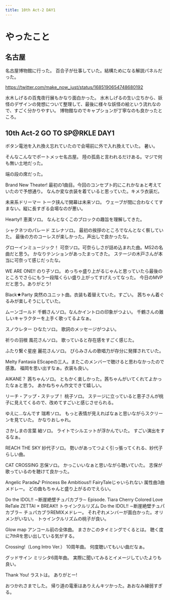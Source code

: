 ```yaml
---
title: 10th Act-2 DAY1
---
```


# やったこと

## 名古屋

名古屋博物館に行った。
百合子が仕事していた。結構ためになる解説パネルだった。

<https://twitter.com/make_now_just/status/1685190654748680192>

水木しげるの百鬼夜行展もかなり面白かった。
水木しげるの生い立ちから、妖怪のデザインの発想について整理して、最後に様々な妖怪の絵という流れなので、すごく分かりやすい。
博物館なのでキャプションが丁寧なのも良かったところ。

## 10th Act-2 GO TO SP@RKLE DAY1

ボタン電池を入れ換え忘れていたので会場前に外で入れ換えていた。
暑い。

そんなこんなでポートメッセ名古屋。
陸の孤島と言われるだけある。マジで何も無い土地だった。

端の段の席だった。

Brand New Theater!
最初の1曲目。今回のコンセプト的にこれかなぁと考えていたので予想通り。
なんか変な衣装を着ていると思っていた。キメラ衣装だ。

未来系ドリーマー
トーク挟んで開幕は未来ソロ。
ウェーブが間に合わなくてすまない。縦に長すぎる会場なのが悪い。

Hearty!!
恵美ソロ。
なんとなくこのブロックの趣旨を理解してきた。

シャクネツのパレード
エレナソロ。
最初の挨拶のところでなんとなく察していた。
最後の方のコーレスが楽しかった。声出しで良かったな。

グローインミュージック！
可奈ソロ。可奈らしさが詰め込まれた曲。MS2の名曲だと思う。
かなりテンションがあったまってきた。
ステージの木戸さんが本当に可奈って感じだったな。

WE ARE ONE!!
のり子ソロ。
めっちゃ盛り上がるじゃんと思っていたら最後のところでさらにもう一段階くらい盛り上がってすげえってなった。
今日のMVPだと思う。ありがとう!

Black★Party
突然のユニット曲。衣装も着替えていた。すごい。
茜ちゃん着ぐるみが楽しそうにしていた。

ムーンゴールド
千鶴さんソロ。なんかイントロの印象がつよい。
千鶴さんの難しいキャラクターを上手く歌ってるよなぁ。

スノウレター
ひなたソロ。
歌詞のメッセージがつよい。

祈りの羽根
風花さんソロ。
歌っていると存在感をすごく感じた。

ふたり繋ぐ星座
麗花さんソロ。
ぴらみさんの歌唱力が存分に発揮されていた。

Melty Fantasia
EScapeの三人。またこのメンバーで聴けると思わなかったので感激。
福岡を思い出すなぁ。衣装も良い。

AIKANE？
茜ちゃんソロ。
ともかく楽しかった。茜ちゃんがいてくれてよかったなぁと思う。
あかねちゃん作文できて嬉しい。

リーチ・アップ・ステップ！
桃子ソロ。
ステージに立っていると恵子さんが桃子に見えてくるので、改めてすごいと感じさせられる。

ゆえに…なんです
瑞希ソロ。
もっと表情が見えればなぁと思いながらスクリーンを見ていた。
かなりおしゃれ。

さかしまの言葉
紬ソロ。
ライトでシルエットが浮かんでいた。
すごい演出をするなぁ。

REACH THE SKY
紗代子ソロ。
勢いがあってつよく引っ張ってくれる、紗代子らしい曲。

CAT CROSSING
志保ソロ。
かっこいいなぁと思いながら聴いていた。
志保が歌っているのを聴けて良かった。

Angelic Parade♪
Princess Be Ambitious!!
FairyTaleじゃいられない
属性曲3曲メドレー。
どの曲もちゃんと盛り上がるのでえらい。

Do the IDOL!! ∼断崖絶壁チュパカブラ∼
Episode. Tiara
Cherry Colored Love
ReTale
ZETTAI × BREAK!! トゥインクルリズム
Do the IDOL!! ∼断崖絶壁チュパカブラ∼
チュパカブラREMIXメドレー。
それぞれメンバーが面白かった。オリメンがいない。
トゥインクルリズムの桃子が良い。

Glow map
アンコール前の全体曲。
まさかこのタイミングでくるとは。
聴く度に7thRを思い出している気がする。

Crossing!（Long Intro Ver.）
10周年曲。
何度聴いてもいい曲だなぁ。

グッドサイン
ミリシタ6周年曲。
実際に聞いてみるとイメージしていたよりも良い。

Thank You!
ラストは。
ありがとー!

おつかれさまでした。
帰り道の電車はありえんキツかった。あおなみ線弱すぎる。
